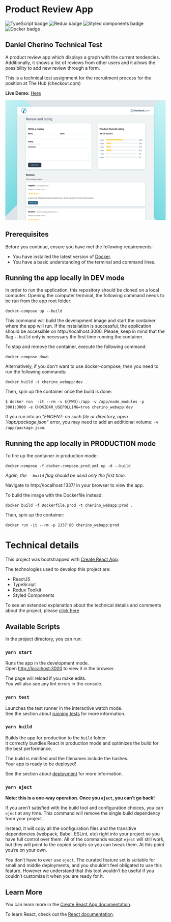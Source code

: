 # Product Review App

![TypeScript badge](https://img.shields.io/badge/TypeScript-73.8%25-1081c1 "Typescript")
![Redux badge](https://img.shields.io/badge/Redux%20Toolkit-1.4.0-764abc "Redux")
![Styled components badge](https://img.shields.io/badge/Styled%20Componets-5.1.1-e433ea "Styled componetns")
![Docker badge](https://img.shields.io/badge/Dockerfile-3.9%25-65abd3 "Docker")


## Daniel Cherino Technical Test

A product review app which displays a graph with the current tendencies. Additionally, it shows a list of reviews from other users and it allows the possibility to add new review through a form.

This is a technical test assignment for the recruitment process for the position at The Hub (checkout.com)

**Live Demo:** [Here](http://esjavascript.com/)

![Home page screenshot](home.png "Home Page")

## Prerequisites

Before you continue, ensure you have met the following requirements:

* You have installed the latest version of [Docker](https://www.docker.com/get-started).
* You have a basic understanding of the terminal and command lines.

## Running the app locally in DEV mode
In order to run the application, this repository should be cloned on a local computer. Opening the computer terminal, the following command needs to be run from the app root folder:

`docker-compose up --build`

This command will build the development image and start the container where the app will run. If the installation is successful, the application should be accessible on http://localhost:3000. Please, keep in mind that the flag `--build` only is necessary the first time running the container.

To stop and remove the container, execute the following command:

`docker-compose down`

Alternatively, if you don't want to use docker-compose, then you need to run the following commands:

`docker build -t cherino_webapp:dev .`

Then, spin up the container once the build is done:

`$ docker run  -it --rm -v ${PWD}:/app -v /app/node_modules -p 3001:3000 -e CHOKIDAR_USEPOLLING=true cherino_webapp:dev`

If you run into an <em>"ENOENT: no such file or directory, open '/app/package.json"</em> error, you may need to add an additional volume: `-v /app/package.json`.

## Running the app locally in PRODUCTION mode

To fire up the container in production mode:

`docker-compose -f docker-compose.prod.yml up -d --build`

<em>Again, the `--build` flag should be used only the first time.</em>

Navigate to http://localhost:1337/ in your browser to view the app.

To build the image with the Dockerfile instead:

`docker build -f Dockerfile.prod -t cherino_webapp:prod .`

Then, spin up the container:

`docker run -it --rm -p 1337:80 cherino_webapp:prod`

# Technical details

This project was bootstrapped with [Create React App](https://github.com/facebook/create-react-app).

The technologies used to develop this project are:

* ReactJS
* TypeScript
* Redux Toolkit
* Styled Components

To see an extended explanation about the technical details and comments about the project, please [click here](./docs/Comments.md)

## Available Scripts

In the project directory, you can run:

### `yarn start`

Runs the app in the development mode.<br />
Open [http://localhost:3000](http://localhost:3000) to view it in the browser.

The page will reload if you make edits.<br />
You will also see any lint errors in the console.

### `yarn test`

Launches the test runner in the interactive watch mode.<br />
See the section about [running tests](https://facebook.github.io/create-react-app/docs/running-tests) for more information.

### `yarn build`

Builds the app for production to the `build` folder.<br />
It correctly bundles React in production mode and optimizes the build for the best performance.

The build is minified and the filenames include the hashes.<br />
Your app is ready to be deployed!

See the section about [deployment](https://facebook.github.io/create-react-app/docs/deployment) for more information.

### `yarn eject`

**Note: this is a one-way operation. Once you `eject`, you can’t go back!**

If you aren’t satisfied with the build tool and configuration choices, you can `eject` at any time. This command will remove the single build dependency from your project.

Instead, it will copy all the configuration files and the transitive dependencies (webpack, Babel, ESLint, etc) right into your project so you have full control over them. All of the commands except `eject` will still work, but they will point to the copied scripts so you can tweak them. At this point you’re on your own.

You don’t have to ever use `eject`. The curated feature set is suitable for small and middle deployments, and you shouldn’t feel obligated to use this feature. However we understand that this tool wouldn’t be useful if you couldn’t customize it when you are ready for it.

## Learn More

You can learn more in the [Create React App documentation](https://facebook.github.io/create-react-app/docs/getting-started).

To learn React, check out the [React documentation](https://reactjs.org/).


